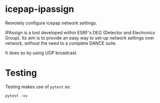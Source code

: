 # icepap-ipassign
Remotely configure icepap network settings.

IPAssign is a tool developed within ESRF's DEG (Detector and Electronics Group). Its aim is to provide an easy way to set-up network settings over network, without the need to a complete DANCE suite.

It does so by using UDP broadcast.

# Testing
Testing makes use of `pytest` so:

    pytest -vv
